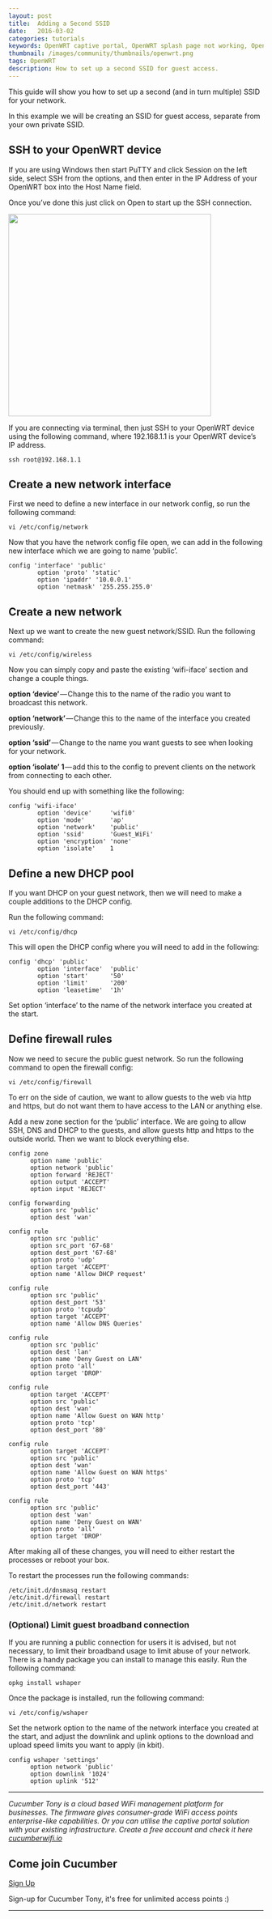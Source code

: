 ```yaml
---
layout: post
title:  Adding a Second SSID
date:   2016-03-02
categories: tutorials
keywords: OpenWRT captive portal, OpenWRT splash page not working, OpenWRT splash page template, OpenWRT splash page free, OpenWRT splash page html, OpenWRT splash page hosting, OpenMesh captive portal, OpenMesh splash page not working, OpenMesh splash page template, OpenMesh splash page free, OpenMesh splash page html, OpenMesh splash page hosting, DD-WRT
thumbnail: /images/community/thumbnails/openwrt.png
tags: OpenWRT
description: How to set up a second SSID for guest access.
---
```


This guide will show you how to set up a second (and in turn multiple) SSID for your network.

In this example we will be creating an SSID for guest access, separate from your own private SSID.

## SSH to your OpenWRT device

If you are using Windows then start PuTTY and click Session on the left side, select SSH from the options, and then enter in the IP Address of your OpenWRT box into the Host Name field.

Once you’ve done this just click on Open to start up the SSH connection.

<div class="mdl-typography--text-center">
  <img src="/images/community/tutorials/openwrt/puttyconfig.png" width="400px">
</div>

If you are connecting via terminal, then just SSH to your OpenWRT device using the following command, where 192.168.1.1 is your OpenWRT device’s IP address.

`ssh root@192.168.1.1`

## Create a new network interface

First we need to define a new interface in our network config, so run the following command:

`vi /etc/config/network`

Now that you have the network config file open, we can add in the following new interface which we are going to name ‘public’.

    config 'interface' 'public'
            option 'proto' 'static'
            option 'ipaddr' '10.0.0.1'
            option 'netmask' '255.255.255.0'

## Create a new network

Next up we want to create the new guest network/SSID. Run the following command:

`vi /etc/config/wireless`

Now you can simply copy and paste the existing ‘wifi-iface’ section and change a couple things.

**option ‘device’** — Change this to the name of the radio you want to broadcast this network.

**option ‘network’** — Change this to the name of the interface you created previously.

**option ‘ssid’** — Change to the name you want guests to see when looking for your network.

**option ‘isolate’ 1** — add this to the config to prevent clients on the network from connecting to each other.

You should end up with something like the following:

    config 'wifi-iface'
            option 'device'     'wifi0'
            option 'mode'       'ap'
            option 'network'    'public'
            option 'ssid'       'Guest_WiFi'
            option 'encryption' 'none'
            option 'isolate'    1

## Define a new DHCP pool

If you want DHCP on your guest network, then we will need to make a couple additions to the DHCP config.

Run the following command:

`vi /etc/config/dhcp`

This will open the DHCP config where you will need to add in the following:

    config 'dhcp' 'public'
            option 'interface'  'public'
            option 'start'      '50'
            option 'limit'      '200'
            option 'leasetime'  '1h'

Set option ‘interface’ to the name of the network interface you created at the start.

## Define firewall rules

Now we need to secure the public guest network. So run the following command to open the firewall config:

`vi /etc/config/firewall`

To err on the side of caution, we want to allow guests to the web via http and https, but do not want them to have access to the LAN or anything else.

Add a new zone section for the ‘public’ interface. We are going to allow SSH, DNS and DHCP to the guests, and allow guests http and https to the outside world. Then we want to block everything else.

    config zone                                     
          option name 'public'                 
          option network 'public'              
          option forward 'REJECT'             
          option output 'ACCEPT'              
          option input 'REJECT'

    config forwarding                               
          option src 'public'                  
          option dest 'wan'

    config rule                                     
          option src 'public'                      
          option src_port '67-68'                 
          option dest_port '67-68'                
          option proto 'udp'                      
          option target 'ACCEPT'                  
          option name 'Allow DHCP request'        

    config rule                                     
          option src 'public'                      
          option dest_port '53'                   
          option proto 'tcpudp'                   
          option target 'ACCEPT'                  
          option name 'Allow DNS Queries'         

    config rule                                     
          option src 'public'                      
          option dest 'lan'                       
          option name 'Deny Guest on LAN'        
          option proto 'all'                      
          option target 'DROP'                    

    config rule                                     
          option target 'ACCEPT'                  
          option src 'public'                      
          option dest 'wan'                       
          option name 'Allow Guest on WAN http'      
          option proto 'tcp'                      
          option dest_port '80'                   

    config rule                                 
          option target 'ACCEPT'              
          option src 'public'                  
          option dest 'wan'                      
          option name 'Allow Guest on WAN https'  
          option proto 'tcp'                  
          option dest_port '443'

    config rule                                     
          option src 'public'                      
          option dest 'wan'                       
          option name 'Deny Guest on WAN'
          option proto 'all'                  
          option target 'DROP'

After making all of these changes, you will need to either restart the processes or reboot your box.

To restart the processes run the following commands:

    /etc/init.d/dnsmasq restart
    /etc/init.d/firewall restart
    /etc/init.d/network restart

### (Optional) Limit guest broadband connection

If you are running a public connection for users it is advised, but not necessary, to limit their broadband usage to limit abuse of your network.
There is a handy package you can install to manage this easily. Run the following command:

`opkg install wshaper`

Once the package is installed, run the following command:

`vi /etc/config/wshaper`

Set the network option to the name of the network interface you created at the start, and adjust the downlink and uplink options to the download and upload speed limits you want to apply (in kbit).

    config wshaper 'settings'
          option network 'public'
          option downlink '1024'
          option uplink '512'

<hr>

*Cucumber Tony is a cloud based WiFi management platform for businesses. The firmware gives consumer-grade WiFi access points enterprise-like capabilities. Or you can utilise the captive portal solution with your existing infrastructure. Create a free account and check it here <a href="https://cucumberwifi.io">cucumberwifi.io</a>*


<div class="mdl-typography--text-center">

<h2>Come join Cucumber</h2>

<a href="https://my.ctapp.io/#/create" class="button success dst">Sign Up</a><br>

<p>Sign-up for Cucumber Tony, it's free for unlimited access points :)</p>

<hr>

</div>
